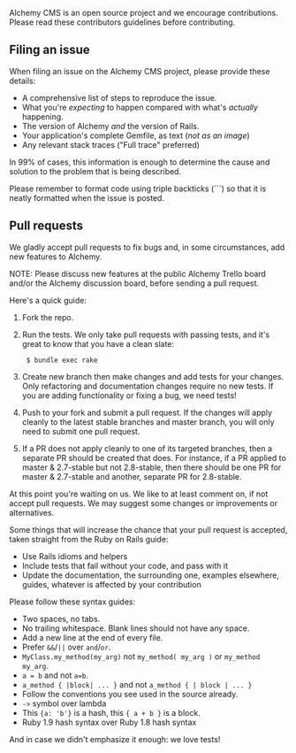 Alchemy CMS is an open source project and we encourage contributions. Please read these
contributors guidelines before contributing.

## Filing an issue

When filing an issue on the Alchemy CMS project, please provide these details:

* A comprehensive list of steps to reproduce the issue.
* What you're *expecting* to happen compared with what's *actually* happening.
* The version of Alchemy *and* the version of Rails.
* Your application's complete Gemfile, as text (*not as an image*)
* Any relevant stack traces ("Full trace" preferred)

In 99% of cases, this information is enough to determine the cause and solution
to the problem that is being described.

Please remember to format code using triple backticks (\`\`\`) so that it is neatly
formatted when the issue is posted.

## Pull requests

We gladly accept pull requests to fix bugs and, in some circumstances, add new
features to Alchemy.

NOTE: Please discuss new features at the public Alchemy Trello board
and/or the Alchemy discussion board, before sending a pull request.

Here's a quick guide:

1. Fork the repo.

2. Run the tests. We only take pull requests with passing tests, and it's great
to know that you have a clean slate:

        $ bundle exec rake

3. Create new branch then make changes and add tests for your changes. Only
refactoring and documentation changes require no new tests. If you are adding
functionality or fixing a bug, we need tests!

4. Push to your fork and submit a pull request. If the changes will apply cleanly
to the latest stable branches and master branch, you will only need to submit one
pull request.

5. If a PR does not apply cleanly to one of its targeted branches, then a separate
PR should be created that does. For instance, if a PR applied to master & 2.7-stable but not 2.8-stable, then there should be one PR for master & 2.7-stable and another, separate PR for 2.8-stable.

At this point you're waiting on us. We like to at least comment on, if not
accept pull requests. We may suggest some changes or improvements or alternatives.

Some things that will increase the chance that your pull request is accepted,
taken straight from the Ruby on Rails guide:

* Use Rails idioms and helpers
* Include tests that fail without your code, and pass with it
* Update the documentation, the surrounding one, examples elsewhere, guides,
  whatever is affected by your contribution

Please follow these syntax guides:

* Two spaces, no tabs.
* No trailing whitespace. Blank lines should not have any space.
* Add a new line at the end of every file.
* Prefer `&&`/`||` over `and`/`or`.
* `MyClass.my_method(my_arg)` not `my_method( my_arg )` or `my_method my_arg`.
* `a = b` and not `a=b`.
* `a_method { |block| ... }` and not `a_method { | block | ... }`
* Follow the conventions you see used in the source already.
* `->` symbol over lambda
* This `{a: 'b'}` is a hash, this `{ a + b }` is a block.
* Ruby 1.9 hash syntax over Ruby 1.8 hash syntax

And in case we didn't emphasize it enough: we love tests!
